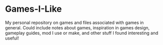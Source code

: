 # Games-I-Like
My personal repository on games and files associated with games in general. Could include notes about games, inspiration in games design, gameplay guides, mod I use or make, and other stuff I found interesting and useful! 
